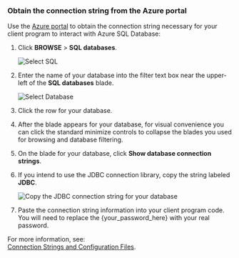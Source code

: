 <!--
../includes/sql-database-include-connection-string-20-portalshots.md

Latest Freshness check:  2015-09-02 , GeneMi.

## Connection string
-->

### Obtain the connection string from the Azure portal
Use the [Azure portal](https://portal.azure.cn/) to obtain the connection string necessary for your client program to interact with Azure SQL Database:

1. Click **BROWSE** > **SQL databases**.

    ![Select SQL][1-select-sql]
2. Enter the name of your database into the filter text box near the upper-left of the **SQL databases** blade.

    ![Select Database][2-select-database]
3. Click the row for your database.
4. After the blade appears for your database, for visual convenience you can click the standard minimize controls to collapse the blades  you used for browsing and database filtering.
5. On the blade for your database, click **Show database connection strings**.
6. If you intend to use the JDBC connection library, copy the string labeled **JDBC**.

    ![Copy the JDBC connection string for your database][3-get-connection-string]
7. Paste the connection string information into your client program code.  You will need to replace the {your_password_here} with your real password.

For more information, see:<br/>[Connection Strings and Configuration Files](https://msdn.microsoft.com/zh-cn/library/ms378428.aspx).

<!-- Image references. -->

[1-select-sql]: ./media/sql-database-include-connection-string-20-portalshots/connection-string-select-sql.png

[2-select-database]: ./media/sql-database-include-connection-string-20-portalshots/connection-string-select-database.PNG

[3-get-connection-string]: ./media/sql-database-include-connection-string-20-portalshots/connection-string-jdbc.PNG

<!--
These three includes/ files are a sequenced set, but you can pick and choose:

../includes/sql-database-include-connection-string-20-portalshots.md
../includes/sql-database-include-connection-string-30-compare.md
../includes/sql-database-include-connection-string-40-config.md
-->